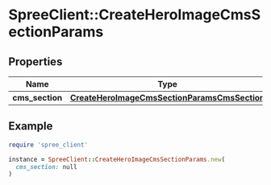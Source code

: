 # SpreeClient::CreateHeroImageCmsSectionParams

## Properties

| Name | Type | Description | Notes |
| ---- | ---- | ----------- | ----- |
| **cms_section** | [**CreateHeroImageCmsSectionParamsCmsSection**](CreateHeroImageCmsSectionParamsCmsSection.md) |  |  |

## Example

```ruby
require 'spree_client'

instance = SpreeClient::CreateHeroImageCmsSectionParams.new(
  cms_section: null
)
```

